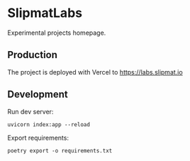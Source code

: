 # SlipmatLabs

Experimental projects homepage.

## Production

The project is deployed with Vercel to https://labs.slipmat.io

## Development

Run dev server:

`uvicorn index:app --reload `

Export requirements:

`poetry export -o requirements.txt`
